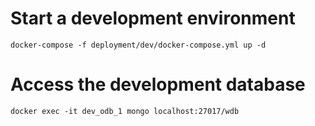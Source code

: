 
# Start a development environment
    docker-compose -f deployment/dev/docker-compose.yml up -d

# Access the development database
    docker exec -it dev_odb_1 mongo localhost:27017/wdb
